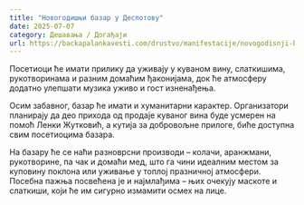 ```yaml
---
title: "Новогодишњи базар у Деспотову"
date: 2025-07-07
category: Дешавања / Догађаји
url: https://backapalankavesti.com/drustvo/manifestacije/novogodisnji-bazar-u-despotovu/
---
```


Посетиоци ће имати прилику да уживају у куваном вину, слаткишима, рукотворинама и разним домаћим ђаконијама, док ће атмосферу додатно улепшати музика уживо и гост изненађења.

Осим забавног, базар ће имати и хуманитарни карактер. Организатори планирају да део прихода од продаје куваног вина буде усмерен на помоћ Ленки Жутковић, а кутија за добровољне прилоге, биће доступна свим посетиоцима базара.

На базару ће се наћи разноврсни производи – колачи, аранжмани, рукотворине, па чак и домаћи мед, што га чини идеалним местом за куповину поклона или уживање у топлој празничној атмосфери. Посебна пажња посвећена је и најмлађима – њих очекују маскоте и слаткиши, који ће им сигурно измамити осмех на лице.
